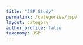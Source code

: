 ```yaml
---
title: "JSP Study"
permalink: /categories/jsp/
layout: category
author_profile: false
taxonomy: JSP
---
```

